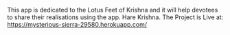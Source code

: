 This app is dedicated to the Lotus Feet of Krishna and it will help devotees to share their realisations using the app. Hare Krishna.
The Project is Live at: https://mysterious-sierra-29580.herokuapp.com/
